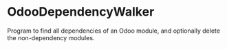 # OdooDependencyWalker
Program to find all dependencies of an Odoo module, and optionally delete the non-dependency modules.
